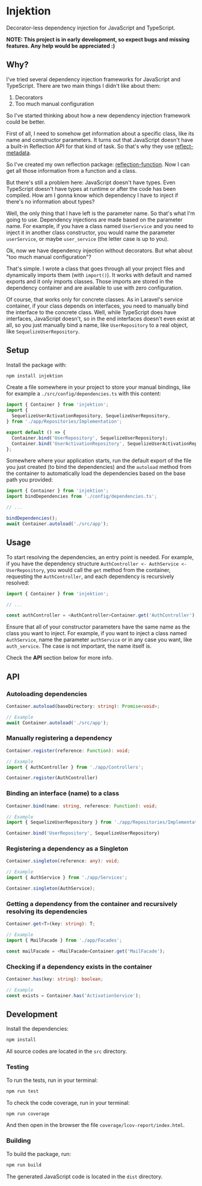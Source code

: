 # Injektion

Decorator-less dependency injection for JavaScript and TypeScript.

**NOTE: This project is in early development, so expect bugs and missing features. Any help would be appreciated :)**

## Why?

I've tried several dependency injection frameworks for JavaScript and TypeScript. There are two main things I didn't like about them:

1. Decorators
2. Too much manual configuration

So I've started thinking about how a new dependency injection framework could be better.

First of all, I need to somehow get information about a specific class, like its name and constructor parameters. It turns out that JavaScript doesn't have a built-in Reflection API for that kind of task. So that's why they use [reflect-metadata](https://github.com/rbuckton/reflect-metadata).

So I've created my own reflection package: [reflection-function](https://github.com/andresilva-cc/reflection-function). Now I can get all those information from a function and a class.

But there's still a problem here: JavaScript doesn't have types. Even TypeScript doesn't have types at runtime or after the code has been compiled. How am I gonna know which dependency I have to inject if there's no information about types?

Well, the only thing that I have left is the parameter name. So that's what I'm going to use. Dependency injections are made based on the parameter name. For example, if you have a class named `UserService` and you need to inject it in another class constructor, you would name the parameter `userService`, or maybe `user_service` (the letter case is up to you).

Ok, now we have dependency injection without decorators. But what about "too much manual configuration"?

That's simple. I wrote a class that goes through all your project files and dynamically imports them (with `import()`). It works with default and named exports and it only imports classes. Those imports are stored in the dependency container and are available to use with zero configuration.

Of course, that works only for concrete classes. As in Laravel's service container, if your class depends on interfaces, you need to manually bind the interface to the concrete class. Well, while TypeScript does have interfaces, JavaScript doesn't, so in the end interfaces doesn't even exist at all, so you just manually bind a name, like `UserRepository` to a real object, like `SequelizeUserRepository`.

## Setup

Install the package with: 

```bash
npm install injektion
```

Create a file somewhere in your project to store your manual bindings, like for example a `./src/config/dependencies.ts` with this content:

```typescript
import { Container } from 'injektion';
import {
  SequelizeUserActivationRepository, SequelizeUserRepository,
} from './app/Repositories/Implementation';

export default () => {
  Container.bind('UserRepository', SequelizeUserRepository);
  Container.bind('UserActivationRepository', SequelizeUserActivationRepository);
};
```

Somewhere where your application starts, run the default export of the file you just created (to bind the dependencies) and the `autoload` method from the container to automatically load the dependencies based on the base path you provided:

```typescript
import { Container } from 'injektion';
import bindDependencies from './config/dependencies.ts';

// ...

bindDependencies();
await Container.autoload('./src/app');
```

## Usage

To start resolving the dependencies, an entry point is needed. For example, if you have the dependency structure `AuthController <- AuthService <- UserRepository`, you would call the `get` method from the container, requesting the `AuthController`, and each dependency is recursively resolved:

```typescript
import { Container } from 'injektion';

// ...

const authController = <AuthController>Container.get('AuthController');
```

Ensure that all of your constructor parameters have the same name as the class you want to inject. For example, if you want to inject a class named `AuthService`, name the parameter `authService` or in any case you want, like `auth_service`. The case is not important, the name itself is.

Check the **API** section below for more info.

## API

### Autoloading dependencies

```typescript
Container.autoload(baseDirectory: string): Promise<void>;

// Example
await Container.autoload('./src/app');
```

### Manually registering a dependency

```typescript
Container.register(reference: Function): void;

// Example
import { AuthController } from './app/Controllers';

Container.register(AuthController)
```

### Binding an interface (name) to a class

```typescript
Container.bind(name: string, reference: Function): void;

// Example
import { SequelizeUserRepository } from './app/Repositories/Implementation';

Container.bind('UserRepository', SequelizeUserRepository)
```

### Registering a dependency as a Singleton

```typescript
Container.singleton(reference: any): void;

// Example
import { AuthService } from './app/Services';

Container.singleton(AuthService);
```

### Getting a dependency from the container and recursively resolving its dependencies

```typescript
Container.get<T>(key: string): T;

// Example
import { MailFacade } from './app/Facades';

const mailFacade = <MailFacade>Container.get('MailFacade');
```

### Checking if a dependency exists in the container

```typescript
Container.has(key: string): boolean;

// Example
const exists = Container.has('ActivationService');
```

## Development

Install the dependencies:

```bash
npm install
```

All source codes are located in the `src` directory.

### Testing

To run the tests, run in your terminal:

```bash
npm run test
```

To check the code coverage, run in your terminal:

```bash
npm run coverage
```

And then open in the browser the file `coverage/lcov-report/index.html`.

### Building

To build the package, run:

```bash
npm run build
```

The generated JavaScript code is located in the `dist` directory.



